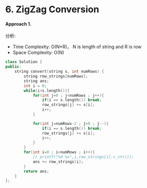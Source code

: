 # 6. ZigZag Conversion
#### Approach 1.
分析:
- Time Complexity: O(N*R)， N is length of string and R is row
- Space Complexity: O(N)
```c++
class Solution {
public:
    string convert(string s, int numRows) {
        string row_strings[numRows];
        string ans;
        int i = 0;
        while(i<s.length()){
            for(int j=0 ; j<numRows ; j++){
                if(i == s.length()) break;
                row_strings[j] += s[i];
                i++;
            }

            for(int j=numRows-2 ; j>0 ; j--){
                if(i == s.length()) break;
                row_strings[j] += s[i];
                i++;
            }
        }
        for(int i=0 ; i<numRows ; i++){
            // printf("%d %s",i,row_strings[i].c_str());
            ans += row_strings[i];
        }
        return ans;
    }
};
```
